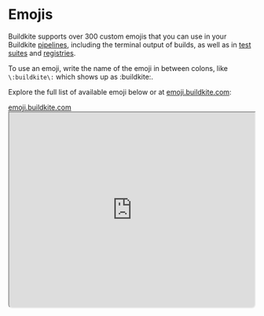 # Emojis

Buildkite supports over 300 custom emojis that you can use in your Buildkite [pipelines](/docs/pipelines/configure), including the terminal output of builds, as well as in [test suites](/docs/test-engine/test-suites) and [registries](/docs/package-registries/manage-registries).

To use an emoji, write the name of the emoji in between colons, like `\:buildkite\:` which shows up as :buildkite:.

Explore the full list of available emoji below or at [emoji.buildkite.com](https://emoji.buildkite.com):

<a class="Frameheader" href='https://emoji.buildkite.com' target='_blank'>
  <span class="Frameheader__address">emoji.buildkite.com</span>
</a>
<iframe
  src='https://emoji.buildkite.com'
  allow="fullscreen" crossorigin="anonymous" width="100%" height="400px"
  style="border-radius:0 0 8px 8px;box-sizing: border-box;"
/>

## Adding custom emojis

Add your own emoji by opening a [pull request](https://github.com/buildkite/emojis#contributing-new-emoji) containing a 64x64 PNG image and a name to the emoji repository.

> 🚧 Buildkite emojis in other tools
> Buildkite loads custom emojis as <a href="https://github.com/buildkite/emojis">images</a>. Other tools, such as GitHub, might not display the images correctly, and will only show the `:text-form:`.
